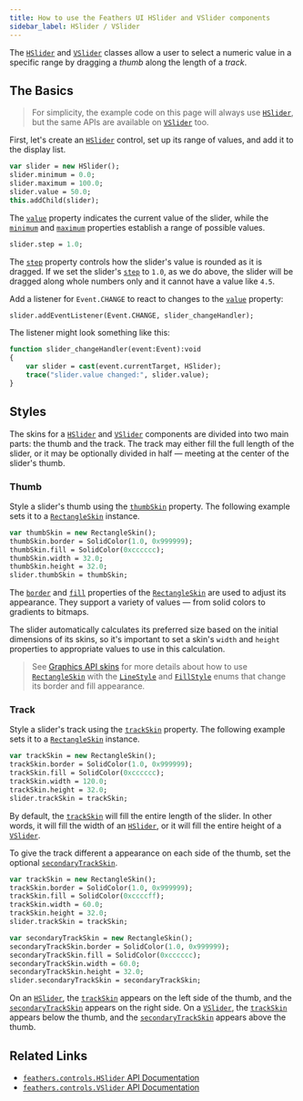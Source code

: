 ```yaml
---
title: How to use the Feathers UI HSlider and VSlider components
sidebar_label: HSlider / VSlider
---
```


The [`HSlider`](https://api.feathersui.com/current/feathers/controls/HSlider.html) and [`VSlider`](https://api.feathersui.com/current/feathers/controls/VSlider.html) classes allow a user to select a numeric value in a specific range by dragging a _thumb_ along the length of a _track_.

## The Basics

> For simplicity, the example code on this page will always use [`HSlider`](https://api.feathersui.com/current/feathers/controls/HSlider.html), but the same APIs are available on [`VSlider`](https://api.feathersui.com/current/feathers/controls/VSlider.html) too.

First, let's create an [`HSlider`](https://api.feathersui.com/current/feathers/controls/HSlider.html) control, set up its range of values, and add it to the display list.

```hx
var slider = new HSlider();
slider.minimum = 0.0;
slider.maximum = 100.0;
slider.value = 50.0;
this.addChild(slider);
```

The [`value`](https://api.feathersui.com/current/feathers/controls/supportClasses/BaseSlider.html#value) property indicates the current value of the slider, while the [`minimum`](https://api.feathersui.com/current/feathers/controls/supportClasses/BaseSlider.html#minimum) and [`maximum`](https://api.feathersui.com/current/feathers/controls/supportClasses/BaseSlider.html#maximum) properties establish a range of possible values.

```hx
slider.step = 1.0;
```

The [`step`](https://api.feathersui.com/current/feathers/controls/supportClasses/BaseSlider.html#step) property controls how the slider's value is rounded as it is dragged. If we set the slider's [`step`](https://api.feathersui.com/current/feathers/controls/supportClasses/BaseSlider.html#step) to `1.0`, as we do above, the slider will be dragged along whole numbers only and it cannot have a value like `4.5`.

Add a listener for `Event.CHANGE` to react to changes to the [`value`](https://api.feathersui.com/current/feathers/controls/supportClasses/BaseSlider.html#value) property:

```hx
slider.addEventListener(Event.CHANGE, slider_changeHandler);
```

The listener might look something like this:

```hx
function slider_changeHandler(event:Event):void
{
    var slider = cast(event.currentTarget, HSlider);
    trace("slider.value changed:", slider.value);
}
```

## Styles

The skins for a [`HSlider`](https://api.feathersui.com/current/feathers/controls/HSlider.html) and [`VSlider`](https://api.feathersui.com/current/feathers/controls/VSlider.html) components are divided into two main parts: the thumb and the track. The track may either fill the full length of the slider, or it may be optionally divided in half — meeting at the center of the slider's thumb.

### Thumb

Style a slider's thumb using the [`thumbSkin`](https://api.feathersui.com/current/feathers/controls/supportClasses/BaseSlider.html#thumbSkin) property. The following example sets it to a [`RectangleSkin`](https://api.feathersui.com/current/feathers/skins/RectangleSkin.html) instance.

```hx
var thumbSkin = new RectangleSkin();
thumbSkin.border = SolidColor(1.0, 0x999999);
thumbSkin.fill = SolidColor(0xcccccc);
thumbSkin.width = 32.0;
thumbSkin.height = 32.0;
slider.thumbSkin = thumbSkin;
```

The [`border`](https://api.feathersui.com/current/feathers/skins/BaseGraphicsPathSkin.html#border) and [`fill`](https://api.feathersui.com/current/feathers/skins/BaseGraphicsPathSkin.html#fill) properties of the [`RectangleSkin`](https://api.feathersui.com/current/feathers/skins/RectangleSkin.html) are used to adjust its appearance. They support a variety of values — from solid colors to gradients to bitmaps.

The slider automatically calculates its preferred size based on the initial dimensions of its skins, so it's important to set a skin's `width` and `height` properties to appropriate values to use in this calculation.

> See [Graphics API skins](./graphics-api-skins.md) for more details about how to use [`RectangleSkin`](https://api.feathersui.com/current/feathers/skins/RectangleSkin.html) with the [`LineStyle`](https://api.feathersui.com/current/feathers/graphics/LineStyle.html) and [`FillStyle`](https://api.feathersui.com/current/feathers/graphics/FillStyle.html) enums that change its border and fill appearance.

### Track

Style a slider's track using the [`trackSkin`](https://api.feathersui.com/current/feathers/controls/supportClasses/BaseSlider.html#trackSkin) property. The following example sets it to a [`RectangleSkin`](https://api.feathersui.com/current/feathers/skins/RectangleSkin.html) instance.

```hx
var trackSkin = new RectangleSkin();
trackSkin.border = SolidColor(1.0, 0x999999);
trackSkin.fill = SolidColor(0xcccccc);
trackSkin.width = 120.0;
trackSkin.height = 32.0;
slider.trackSkin = trackSkin;
```

By default, the [`trackSkin`](https://api.feathersui.com/current/feathers/controls/supportClasses/BaseSlider.html#trackSkin) will fill the entire length of the slider. In other words, it will fill the width of an [`HSlider`](https://api.feathersui.com/current/feathers/controls/HSlider.html), or it will fill the entire height of a [`VSlider`](https://api.feathersui.com/current/feathers/controls/VSlider.html).

To give the track different a appearance on each side of the thumb, set the optional [`secondaryTrackSkin`](https://api.feathersui.com/current/feathers/controls/supportClasses/BaseSlider.html#secondaryTrackSkin).

```hx
var trackSkin = new RectangleSkin();
trackSkin.border = SolidColor(1.0, 0x999999);
trackSkin.fill = SolidColor(0xccccff);
trackSkin.width = 60.0;
trackSkin.height = 32.0;
slider.trackSkin = trackSkin;

var secondaryTrackSkin = new RectangleSkin();
secondaryTrackSkin.border = SolidColor(1.0, 0x999999);
secondaryTrackSkin.fill = SolidColor(0xcccccc);
secondaryTrackSkin.width = 60.0;
secondaryTrackSkin.height = 32.0;
slider.secondaryTrackSkin = secondaryTrackSkin;
```

On an [`HSlider`](https://api.feathersui.com/current/feathers/controls/HSlider.html), the [`trackSkin`](https://api.feathersui.com/current/feathers/controls/supportClasses/BaseSlider.html#trackSkin) appears on the left side of the thumb, and the [`secondaryTrackSkin`](https://api.feathersui.com/current/feathers/controls/supportClasses/BaseSlider.html#secondaryTrackSkin) appears on the right side. On a [`VSlider`](https://api.feathersui.com/current/feathers/controls/VSlider.html), the [`trackSkin`](https://api.feathersui.com/current/feathers/controls/supportClasses/BaseSlider.html#trackSkin) appears below the thumb, and the [`secondaryTrackSkin`](https://api.feathersui.com/current/feathers/controls/supportClasses/BaseSlider.html#secondaryTrackSkin) appears above the thumb.

## Related Links

- [`feathers.controls.HSlider` API Documentation](/api-reference/feathers/controls/HSlider.html)
- [`feathers.controls.VSlider` API Documentation](/api-reference/feathers/controls/VSlider.html)
